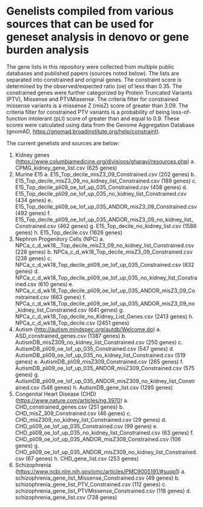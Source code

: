 # Genelists compiled from various sources that can be used for geneset analysis in denovo or gene burden analysis

The gene lists in this repository were collected from multiple public databases and published papers (sources noted below). The lists are separated into constrained and original genes. The constraint score is determined by the observed/expected ratio (oe) of less than 0.35. The constrained genes were further categorized by Protein Truncated Variants (PTV), Missense and PTVMissense. The criteria filter for constrained missense variants is a missense Z (misZ) score of greater than 3.09. The criteria filter for constrained PTV variants is a probability of being loss-of-function intolerant (pLI) score of greater than and equal to 0.9. These scores were calculated using data from the Genome Aggregation Database (gnomAD, https://gnomad.broadinstitute.org/help/constraint). 


The current genelists and sources are below: 
1. Kidney genes (https://www.columbiamedicine.org/divisions/gharavi/resources.php)
	a. CPMG_kidney_gene_list.csv (625 genes)
2. Murine E15
	a. E15_Top_decile_misZ3_09_Constrained.csv (202 genes)
	b. E15_Top_decile_misZ3_09_no_kidney_list_Constrained.csv (189 genes)
	c. E15_Top_decile_pli09_oe_lof_up_035_Constrained.csv (458 genes)
	d. E15_Top_decile_pli09_oe_lof_up_035_no_kidney_list_Constrained.csv (434 genes)
	e. E15_Top_decile_pli09_oe_lof_up_035_ANDOR_misZ3_09_Constrained.csv (492 genes)
	f. E15_Top_decile_pli09_oe_lof_up_035_ANDOR_misZ3_09_no_kidney_list_Constrained.csv (462 genes)
	g. E15_Top_decile_no_kidney_list.csv (1586 genes)
	h. E15_Top_decile.csv (1626 genes)
3. Nephron Progenitory Cells (NPC)
	a. NPCa_c_d_wk18__Top_decile_misZ3_09_no_kidney_list_Constrained.csv (228 genes)
	b. NPCa_c_d_wk18_Top_decile_misZ3_09_Constrained.csv (238 genes)
	c. NPCa_c_d_wk18_Top_decile_pli09_oe_lof_up_035_Constrained.csv (632 genes)
	d. NPCa_c_d_wk18_Top_decile_pli09_oe_lof_up_035_no_kidney_list_Constrained.csv (610 genes)
	e. NPCa_c_d_wk18_Top_decile_pli09_oe_lof_up_035_ANDOR_misZ3_09_Constrained.csv (663 genes)
	f. NPCa_c_d_wk18_Top_decile_pli09_oe_lof_up_035_ANDOR_misZ3_09_no_kidney_list_Constrained.csv (641 genes)
	g. NPCa_c_d_wk18_Top_decile_no_Kidney_List_Genes.csv (2413 genes)
	h. NPCa_c_d_wk18_Top_decile.csv (2451 genes)
4. Autism (http://autism.mindspec.org/autdb/Welcome.do)
	a. ASD_constrained_genes.csv (1387 genes)
	b. AutismDB_misZ309_no_kidney_list_Constrained.csv (250 genes)
	c. AutismDB_pli09_oe_lof_up_035_Constrained.csv (547 genes)
	d. AutismDB_pli09_oe_lof_up_035_no_kidney_list_Constrained.csv (519 genes)
	e. AutismDB_pli09_misZ309_Constrained.csv (265 genes)
	f. AutismDB_pli09_oe_lof_up_035_ANDOR_misZ309_Constrained.csv (575 genes)
	g. AutismDB_pli09_oe_lof_up_035_ANDOR_misZ309_no_kidney_list_Constrained.csv (546 genes)
	h. AutismDB_gene_list.csv (1285 genes)
5. Congenital Heart Disease (CHD) (https://www.nature.com/articles/ng.3970)	
	a. CHD_constrained_genes.csv (251 genes)
	b. CHD_misZ_309_Constrained.csv (46 genes)
	c. CHD_misZ309_no_kidney_list_Constrained.csv (29 genes)
	d. CHD_pli09_oe_lof_up_035_Constrained.csv (99 genes)
	e. CHD_pli09_oe_lof_up_035_no_kidney_list_Constrained.csv (63 genes)
	f. CHD_pli09_oe_lof_up_035_ANDOR_misZ309_Constrained.csv (106 genes)
	g. CHD_pli09_oe_lof_up_035_ANDOR_misZ309_no_kidney_list_Constrained.csv (67 genes)
	h. CHD_gene_list.csv (253 genes)
6. Schizophrenia (https://www.ncbi.nlm.nih.gov/pmc/articles/PMC9005191/#supp1)
	a. schizophrenia_gene_list_Missense_Constrained.csv (49 genes)
	b. schizophrenia_gene_list_PTV_Constrained.csv (112 genes)
	c. schizophrenia_gene_list_PTVMissense_Constrained.csv (118 genes)
	d. schizophrenia_gene_list.csv (738 genes)

